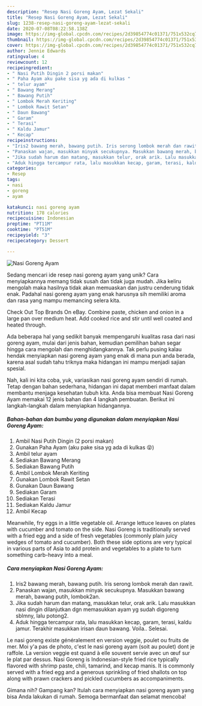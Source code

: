 ```yaml
---
description: "Resep Nasi Goreng Ayam, Lezat Sekali"
title: "Resep Nasi Goreng Ayam, Lezat Sekali"
slug: 1238-resep-nasi-goreng-ayam-lezat-sekali
date: 2020-07-08T08:22:58.138Z
image: https://img-global.cpcdn.com/recipes/2d39854774c01371/751x532cq70/nasi-goreng-ayam-foto-resep-utama.jpg
thumbnail: https://img-global.cpcdn.com/recipes/2d39854774c01371/751x532cq70/nasi-goreng-ayam-foto-resep-utama.jpg
cover: https://img-global.cpcdn.com/recipes/2d39854774c01371/751x532cq70/nasi-goreng-ayam-foto-resep-utama.jpg
author: Jennie Edwards
ratingvalue: 4
reviewcount: 12
recipeingredient:
- " Nasi Putih Dingin 2 porsi makan"
- " Paha Ayam aku pake sisa yg ada di kulkas "
- " telur ayam"
- " Bawang Merang"
- " Bawang Putih"
- " Lombok Merah Keriting"
- " Lombok Rawit Setan"
- " Daun Bawang"
- " Garam"
- " Terasi"
- " Kaldu Jamur"
- " Kecap"
recipeinstructions:
- "Iris2 bawang merah, bawang putih. Iris serong lombok merah dan rawit."
- "Panaskan wajan, masukkan minyak secukupnya. Masukkan bawang merah, bawang putih, lombok2an."
- "Jika sudah harum dan matang, masukkan telur, orak arik. Lalu masukkan nasi dingin dilanjutkan dgn memasukkan ayam yg sudah digoreng sblmny, lalu potong2."
- "Aduk hingga tercampur rata, lalu masukkan kecap, garam, terasi, kaldu jamur. Terakhir masukkan irisan daun bawang. Voila.. Selesai."
categories:
- Resep
tags:
- nasi
- goreng
- ayam

katakunci: nasi goreng ayam 
nutrition: 178 calories
recipecuisine: Indonesian
preptime: "PT11M"
cooktime: "PT51M"
recipeyield: "3"
recipecategory: Dessert

---
```



![Nasi Goreng Ayam](https://img-global.cpcdn.com/recipes/2d39854774c01371/751x532cq70/nasi-goreng-ayam-foto-resep-utama.jpg)

Sedang mencari ide resep nasi goreng ayam yang unik? Cara menyiapkannya memang tidak susah dan tidak juga mudah. Jika keliru mengolah maka hasilnya tidak akan memuaskan dan justru cenderung tidak enak. Padahal nasi goreng ayam yang enak harusnya sih memiliki aroma dan rasa yang mampu memancing selera kita.

Check Out Top Brands On eBay. Combine paste, chicken and onion in a large pan over medium heat. Add cooked rice and stir until well coated and heated through.

Ada beberapa hal yang sedikit banyak mempengaruhi kualitas rasa dari nasi goreng ayam, mulai dari jenis bahan, kemudian pemilihan bahan segar hingga cara mengolah dan menghidangkannya. Tak perlu pusing kalau hendak menyiapkan nasi goreng ayam yang enak di mana pun anda berada, karena asal sudah tahu triknya maka hidangan ini mampu menjadi sajian spesial.


Nah, kali ini kita coba, yuk, variasikan nasi goreng ayam sendiri di rumah. Tetap dengan bahan sederhana, hidangan ini dapat memberi manfaat dalam membantu menjaga kesehatan tubuh kita. Anda bisa membuat Nasi Goreng Ayam memakai 12 jenis bahan dan 4 langkah pembuatan. Berikut ini langkah-langkah dalam menyiapkan hidangannya.

<!--inarticleads1-->

##### Bahan-bahan dan bumbu yang digunakan dalam menyiapkan Nasi Goreng Ayam:

1. Ambil  Nasi Putih Dingin (2 porsi makan)
1. Gunakan  Paha Ayam (aku pake sisa yg ada di kulkas 😝)
1. Ambil  telur ayam
1. Sediakan  Bawang Merang
1. Sediakan  Bawang Putih
1. Ambil  Lombok Merah Keriting
1. Gunakan  Lombok Rawit Setan
1. Gunakan  Daun Bawang
1. Sediakan  Garam
1. Sediakan  Terasi
1. Sediakan  Kaldu Jamur
1. Ambil  Kecap


Meanwhile, fry eggs in a little vegetable oil. Arrange lettuce leaves on plates with cucumber and tomato on the side. Nasi Goreng is traditionally served with a fried egg and a side of fresh vegetables (commonly plain juicy wedges of tomato and cucumber). Both these side options are very typical in various parts of Asia to add protein and vegetables to a plate to turn something carb-heavy into a meal. 

<!--inarticleads2-->

##### Cara menyiapkan Nasi Goreng Ayam:

1. Iris2 bawang merah, bawang putih. Iris serong lombok merah dan rawit.
1. Panaskan wajan, masukkan minyak secukupnya. Masukkan bawang merah, bawang putih, lombok2an.
1. Jika sudah harum dan matang, masukkan telur, orak arik. Lalu masukkan nasi dingin dilanjutkan dgn memasukkan ayam yg sudah digoreng sblmny, lalu potong2.
1. Aduk hingga tercampur rata, lalu masukkan kecap, garam, terasi, kaldu jamur. Terakhir masukkan irisan daun bawang. Voila.. Selesai.


Le nasi goreng existe généralement en version veggie, poulet ou fruits de mer. Moi y&#39;a pas de photo, c&#39;est le nasi goreng ayam (soit au poulet) dont je raffole. La version veggie est quand à elle souvent servie avec un œuf sur le plat par dessus. Nasi Goreng is Indonesian-style fried rice typically flavored with shrimp paste, chili, tamarind, and kecap manis. It is commonly served with a fried egg and a generous sprinkling of fried shallots on top along with prawn crackers and pickled cucumbers as accompaniments. 

Gimana nih? Gampang kan? Itulah cara menyiapkan nasi goreng ayam yang bisa Anda lakukan di rumah. Semoga bermanfaat dan selamat mencoba!
